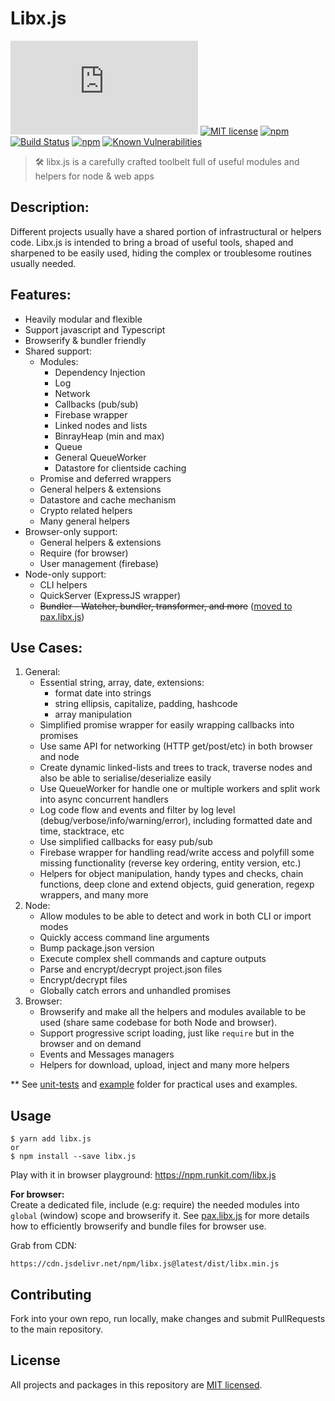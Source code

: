 # Libx.js 

[![MIT license](https://img.badgesize.io/Livshitz/libx.js/master/dist/libx.min.js?compression=gzip)](https://cdn.jsdelivr.net/gh/Livshitz/libx.js@latest/dist/libx.min.js)
[![MIT license](https://img.shields.io/badge/License-MIT-blue.svg)](/LICENSE)
[![npm](https://img.shields.io/npm/v/libx.js.svg?maxAge=1000)](https://www.npmjs.com/package/libx.js)
[![Build Status](https://livshitz.visualstudio.com/libx/_apis/build/status/libx-CI?branchName=master)](https://livshitz.visualstudio.com/libx/_build/latest?definitionId=1&branchName=master)
[![npm](https://img.shields.io/github/languages/code-size/livshitz/libx.js.svg?label=source%20code%20size)](https://www.github.com/livshitz/libx.js)
[![Known Vulnerabilities](https://snyk.io/test/github/Livshitz/libx.js/badge.svg?targetFile=package.json)](https://snyk.io/test/github/Livshitz/libx.js?targetFile=package.json)
<!--- [![npm](https://img.shields.io/bundlephobia/minzip/libx.js.svg?style=plastic)](https://www.npmjs.com/package/libx.js)
[![npm](https://img.shields.io/bundlephobia/min/libx.js.svg?style=plastic)](https://www.npmjs.com/package/libx.js)
-->


> 🛠 libx.js is a carefully crafted toolbelt full of useful modules and helpers for node & web apps

## Description:
Different projects usually have a shared portion of infrastructural or helpers code. Libx.js is intended to bring a broad of useful tools, shaped and sharpened to be easily used, hiding the complex or troublesome routines usually needed. <br/>


## Features: 
* Heavily modular and flexible
* Support javascript and Typescript
* Browserify & bundler friendly
* Shared support:
    * Modules:
        * Dependency Injection
        * Log
        * Network
        * Callbacks (pub/sub)
        * Firebase wrapper
        * Linked nodes and lists
        * BinrayHeap (min and max)
        * Queue
        * General QueueWorker
        * Datastore for clientside caching
    * Promise and deferred wrappers
    * General helpers & extensions
    * Datastore and cache mechanism
    * Crypto related helpers
    * Many general helpers
* Browser-only support:
    * General helpers & extensions
    * Require (for browser)
    * User management (firebase)
* Node-only support:
    * CLI helpers
    * QuickServer (ExpressJS wrapper)
    * ~~Bundler - Watcher, bundler, transformer, and more~~ ([moved to pax.libx.js](https://github.com/Livshitz/pax.libx.js))


## Use Cases:
1. General:
    - Essential string, array, date, extensions:
        - format date into strings
        - string ellipsis, capitalize, padding, hashcode
        - array manipulation
    - Simplified promise wrapper for easily wrapping callbacks into promises
    - Use same API for networking (HTTP get/post/etc) in both browser and node
    - Create dynamic linked-lists and trees to track, traverse nodes and also be able to serialise/deserialize easily
    - Use QueueWorker for handle one or multiple workers and split work into async concurrent handlers
    - Log code flow and events and filter by log level (debug/verbose/info/warning/error), including formatted date and time, stacktrace, etc
    - Use simplified callbacks for easy pub/sub
    - Firebase wrapper for handling read/write access and polyfill some missing functionality (reverse key ordering, entity version, etc.)
    - Helpers for object manipulation, handy types and checks, chain functions, deep clone and extend objects, guid generation, regexp wrappers, and many more
2. Node:
    - Allow modules to be able to detect and work in both CLI or import modes
    - Quickly access command line arguments
    - Bump package.json version
    - Execute complex shell commands and capture outputs
    - Parse and encrypt/decrypt project.json files
    - Encrypt/decrypt files
    - Globally catch errors and unhandled promises
3. Browser:
    - Browserify and make all the helpers and modules available to be used (share same codebase for both Node and browser).
    - Support progressive script loading, just like `require` but in the browser and on demand
    - Events and Messages managers
    - Helpers for download, upload, inject and many more helpers

** See [unit-tests](./tests) and [example](./examples) folder for practical uses and examples.

## Usage
```
$ yarn add libx.js
or
$ npm install --save libx.js   
```
Play with it in browser playground: https://npm.runkit.com/libx.js
    

__For browser:__ <br/>
Create a dedicated file, include (e.g: require) the needed modules into `global` (window) scope and browserify it. See [pax.libx.js](https://github.com/Livshitz/pax.libx.js) for more details how to efficiently browserify and bundle files for browser use.

Grab from CDN:
```
https://cdn.jsdelivr.net/npm/libx.js@latest/dist/libx.min.js
```

## Contributing

Fork into your own repo, run locally, make changes and submit PullRequests to the main repository.

<!-- 
### Code of Conduct

We have adopted the same Code of Conduct as Facebook that we expect project participants to adhere to. Please read [the full text](https://code.facebook.com/codeofconduct) so that you can understand what actions will and will not be tolerated.

### Contributing Guide

Read our [contributing guide](/CONTRIBUTING.md) to learn about how you can contribute, how to propose improvements or if you are interested in translating the content. -->


## License

All projects and packages in this repository are [MIT licensed](/LICENSE).
